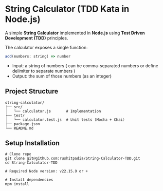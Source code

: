 # String Calculator (TDD Kata in Node.js)

A simple **String Calculator** implemented in **Node.js** using **Test Driven Development (TDD)** principles.  

The calculator exposes a single function:  

```js
add(numbers: string) => number
```
* Input: a string of numbers ( can be comma-separated numbers or define delimiter to separate numbers )
* Output: the sum of those numbers (as an integer)


## Project Structure
```
string-calculator/
├── src/
│   └── calculator.js       # Implementation
├── test/
│   └── calculator.test.js  # Unit tests (Mocha + Chai)
├── package.json
└── README.md
```

## Setup Installation
```
# Clone repo
git clone git@github.com:rushitpadia/String-Calculator-TDD.git
cd String-Calculator-TDD

# Required Node version: v22.15.0 or +

# Install dependencies
npm install
```

